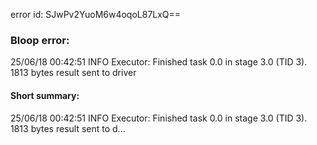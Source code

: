 error id: SJwPv2YuoM6w4oqoL87LxQ==
### Bloop error:

25/06/18 00:42:51 INFO Executor: Finished task 0.0 in stage 3.0 (TID 3). 1813 bytes result sent to driver
#### Short summary: 

25/06/18 00:42:51 INFO Executor: Finished task 0.0 in stage 3.0 (TID 3). 1813 bytes result sent to d...